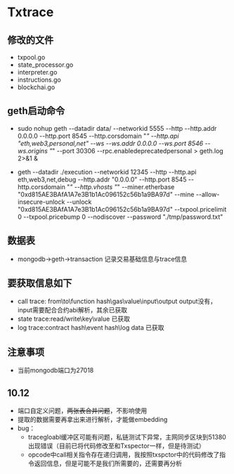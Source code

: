 # Txtrace
## 修改的文件
- txpool.go
- state_processor.go
- interpreter.go
- instructions.go
- blockchai.go

## geth启动命令
- sudo nohup geth --datadir data/ --networkid 5555 --http --http.addr 0.0.0.0 --http.port 8545 --http.corsdomain "*" --http.api "eth,web3,personal,net" --ws --ws.addr 0.0.0.0 --ws.port 8546 --ws.origins "*" --port 30306 --rpc.enabledeprecatedpersonal > geth.log 2>&1 & 

- geth --datadir ./execution  --networkid 12345 --http --http.api eth,web3,net,debug --http.addr "0.0.0.0" --http.port 8545 --http.corsdomain "*"  --http.vhosts "*" --miner.etherbase "0xd815AE3BAfA1A7e3B1b1Ac096152c56b1a9BA97d" --mine --allow-insecure-unlock  --unlock "0xd815AE3BAfA1A7e3B1b1Ac096152c56b1a9BA97d" --txpool.pricelimit 0 --txpool.pricebump 0 --nodiscover --password "./tmp/password.txt"

## 数据表
- mongodb->geth->transaction 记录交易基础信息与trace信息

## 要获取信息如下 
- call trace: from\to\function hash\gas\value\input\output   output没有，input需要配合合约abi解析，其余已获取
- state trace:read/write\key\value 已获取
- log trace:contract hash\event hash\log data 已获取

## 注意事项
- 当前mongodb端口为27018

## 10.12 
- 端口自定义问题，~~两张表合并问题~~，不影响使用
- 提取的数据需要再拿出来进行解析，才能做embedding
- bug：
    - tracegloabl缓冲区可能有问题，私链测试下异常，主网同步区块到51380出现错误（目前已将代码修改至和Txspector一样，但是待测试）
    - opcode中call相关指令存在递归调用，我按照txspctor中的代码修改了指令返回信息，但是可能不是我们所需要的，还需要再分析

